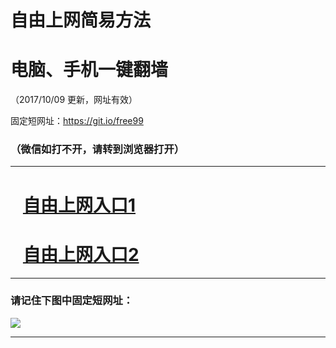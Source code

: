 ﻿# 自由上网简易方法

# 电脑、手机一键翻墙

（2017/10/09 更新，网址有效）

固定短网址：https://git.io/free99

### （微信如打不开，请转到浏览器打开）


***





# &nbsp;&nbsp; <a href="http://ft1891413505.fwq-tz-1001.info/fwqtz01.html?t=10090015981 " target="_blank">自由上网入口1</a>
# &nbsp;&nbsp; <a href="http://ft20428709.fwq-tz-1002.info/fwqtz02.html?t=100900110489 " target="_blank">自由上网入口2</a>
***

### 请记住下图中固定短网址：

<img src="https://s3-us-west-2.amazonaws.com/fwq-1001/yjfq-20170905okok.png" /> 


***

